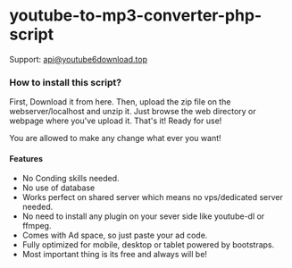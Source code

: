 # youtube-to-mp3-converter-php-script

Support: api@youtube6download.top

<h3>How to install this script?</h3>
First, Download it from here.
Then, upload the zip file on the webserver/localhost and unzip it.
Just browse the web directory or webpage where you've upload it.
That's it! Ready for use!

You are allowed to make any change what ever you want!

<h4>Features</h4>
<ul>
<li>No Conding skills needed.</li>
<li>No use of database</li>
<li>Works perfect on shared server which means no vps/dedicated server needed.</li>
<li>No need to install any plugin on your sever side like youtube-dl or ffmpeg.</li>
<li>Comes with Ad space, so just paste your ad code.</li>
<li>Fully optimized for mobile, desktop or tablet powered by bootstraps.</li>
<li>Most important thing is its free and always will be!</li>
</ul>
